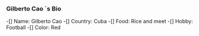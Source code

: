### Gilberto Cao ´s Bio

-[] Name: Gilberto Cao 
-[] Country: Cuba
-[] Food: Rice and meet
-[] Hobby: Football
-[] Color: Red
